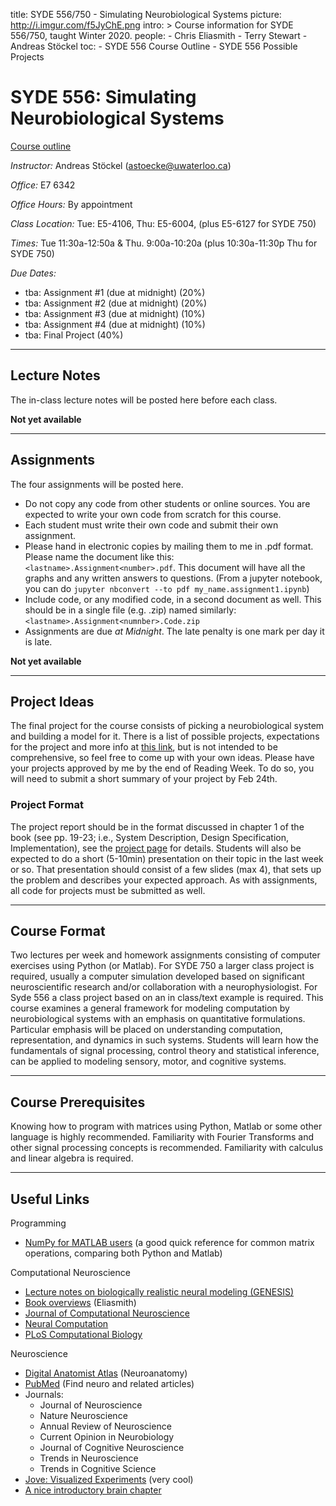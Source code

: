 title: SYDE 556/750 - Simulating Neurobiological Systems
picture: http://i.imgur.com/f5JyChE.png
intro: >
    Course information for SYDE 556/750, taught Winter 2020.
people:
    - Chris Eliasmith
    - Terry Stewart
    - Andreas Stöckel
toc:
    - SYDE 556 Course Outline
    - SYDE 556 Possible Projects

#  SYDE 556: Simulating Neurobiological Systems

[Course outline](/courses/syde-750/syde-556-course-outline.html)

_Instructor:_ Andreas Stöckel ([astoecke@uwaterloo.ca](mailto:astoecke@uwaterloo.ca))

_Office:_ E7 6342

_Office Hours:_ By appointment

_Class Location:_ Tue: E5-4106, Thu: E5-6004, (plus E5-6127 for SYDE 750)

_Times:_ Tue 11:30a-12:50a & Thu. 9:00a-10:20a (plus 10:30a-11:30p Thu for SYDE 750)

_Due Dates:_ 

 * tba: Assignment #1 (due at midnight) (20%)
 * tba: Assignment #2 (due at midnight) (20%) 
 * tba: Assignment #3 (due at midnight) (10%)
 * tba: Assignment #4 (due at midnight) (10%)
 * tba: Final Project (40%)


* * *

## Lecture Notes

The in-class lecture notes will be posted here before each class.

**Not yet available**

* * *

##  Assignments

The four assignments will be posted here.

 * Do not copy any code from other students or online sources.  You are expected to write your own code from scratch for this course.
 * Each student must write their own code and submit their own assignment.
 * Please hand in electronic copies by mailing them to me in .pdf format.  Please name the document like this: `<lastname>.Assignment<number>.pdf`.  This document will have all the graphs and any written answers to questions. (From a jupyter notebook, you can do ```jupyter nbconvert --to pdf my_name.assignment1.ipynb```)
 * Include code, or any modified code, in a second document as well.  This should be in a single file (e.g. .zip) named similarly: `<lastname>.Assignment<numnber>.Code.zip`
 * Assignments are due _at Midnight_.  The late penalty is one mark per day it is late.

**Not yet available**
  
* * *

## Project Ideas

The final project for the course consists of picking a neurobiological system and
building a model for it.  There is a list of possible projects, expectations for the project and more info at [this link](http://compneuro.uwaterloo.ca/courses/syde-750/syde-556-possible-projects.html),
but is not intended to be comprehensive, so feel free to come up with your own ideas.
Please have your projects approved by me by the end of Reading Week.  To do so, you will need to submit a short summary of your project by Feb 24th.

### Project Format

The project report should be in the format discussed in chapter 1 of the book
(see pp. 19-23; i.e., System Description, Design Specification,
Implementation), see the [project page](http://compneuro.uwaterloo.ca/courses/syde-750/syde-556-possible-projects.html) for details. 
Students will also be expected to do a short (5-10min)
presentation on their topic in the last week or so.  That presentation should consist of a few slides (max 4), that sets up the problem and describes your expected approach. As with assignments, all code for projects must be submitted as well.

* * *

## Course Format

Two lectures per week and homework assignments consisting of computer
exercises using Python (or Matlab). For SYDE 750 a larger class project is required, usually a
computer simulation developed based on significant neuroscientific research
and/or collaboration with a neurophysiologist. For Syde 556 a class project
based on an in class/text example is required. This course examines a general
framework for modeling computation by neurobiological systems with an emphasis
on quantitative formulations. Particular emphasis will be placed on
understanding computation, representation, and dynamics in such systems.
Students will learn how the fundamentals of signal processing, control theory
and statistical inference, can be applied to modeling sensory, motor, and
cognitive systems.

* * *

## Course Prerequisites

Knowing how to program with matrices using Python, Matlab or some other language is highly 
recommended. Familiarity with Fourier Transforms and other signal processing concepts is recommended.
Familiarity with calculus and linear algebra is required.

* * *

## Useful Links

Programming

* [NumPy for MATLAB users](https://docs.scipy.org/doc/numpy-1.15.0/user/numpy-for-matlab-users.html) (a good quick reference for common matrix operations, comparing both Python and Matlab)

Computational Neuroscience

* [Lecture notes on biologically realistic neural modeling (GENESIS) ](http://www.genesis-sim.org/GENESIS/)
* [Book overviews](/research/theoretical-neuroscience/comments-on-theoretical-neuroscience-books.html) (Eliasmith)
* [Journal of Computational Neuroscience](https://sfx.scholarsportal.info/waterloo?ctx_ver=Z39.88-2004&ctx_enc=info:ofi/enc:UTF-8&ctx_tim=2019-01-08T14%3A03%3A43IST&url_ver=Z39.88-2004&url_ctx_fmt=infofi/fmt:kev:mtx:ctx&rfr_id=info:sid/primo.exlibrisgroup.com:primo3-Journal-vtug&rft_val_fmt=info:ofi/fmt:kev:mtx:journal&rft.genre=&rft.atitle=&rft.jtitle=Journal%20of%20computational%20neuroscience&rft.btitle=&rft.aulast=&rft.auinit=&rft.auinit1=&rft.auinitm=&rft.ausuffix=&rft.au=&rft.aucorp=&rft.volume=&rft.issue=&rft.part=&rft.quarter=&rft.ssn=&rft.spage=&rft.epage=&rft.pages=&rft.artnum=&rft.issn=0929-5313&rft.eissn=&rft.isbn=&rft.sici=&rft.coden=&rft_id=info:doi/&rft.object_id=&svc_val_fmt=info:ofi/fmt:kev:mtx:sch_svc&rft.eisbn=&rft_dat=%3Cvtug%3E3297598%3C/vtug%3E%3Cgrp_id%3E646505283%3C/grp_id%3E%3Coa%3E%3C/oa%3E%3Curl%3E%3C/url%3E&rft_id=info:oai/&req.language=eng&rft_pqid=)
* [Neural Computation](https://primo.tug-libraries.on.ca/primo_library/libweb/action/dlDisplay.do?docId=dedupmrg406056967&institution=WATERLOO&vid=WATERLOO&search_scope=books_tab&onCampus=false&indx=1&bulkSize=2&dym=true&highlight=true&lang=eng&group=GUEST&query=any,contains,neural%20computation%20journal)
* [PLoS Computational Biology](https://journals.plos.org/ploscompbiol/)

Neuroscience

* [Digital Anatomist Atlas](http://www9.biostr.washington.edu/da.html) (Neuroanatomy)
* [PubMed](http://www.ncbi.nlm.nih.gov/entrez/query.fcgi) (Find neuro and related articles)
* Journals:
    * Journal of Neuroscience
    * Nature Neuroscience
    * Annual Review of Neuroscience
    * Current Opinion in Neurobiology
    * Journal of Cognitive Neuroscience
    * Trends in Neuroscience
    * Trends in Cognitive Science
* [Jove: Visualized Experiments](http://www.jove.com/index/browse.stp?Tag=Neuroscience&sn=BID21) (very cool)
* [A nice introductory brain chapter](http://williamcalvin.com/bk7/bk7ch6.htm)

